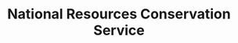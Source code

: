 ---
# This topic lives at
# https://digital.gov/topics/national-resources-conservation-service

# Topic Title
title: "National Resources Conservation Service"

# description — keep it short and clear
# summary: ""

# Weight
weight: 1

# For more information on managing topics,
# see https://github.com/GSA/digitalgov.gov/wiki/topics
---